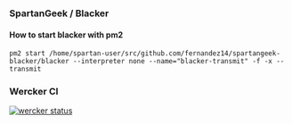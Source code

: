 ### SpartanGeek / Blacker

#### How to start blacker with pm2
```pm2 start /home/spartan-user/src/github.com/fernandez14/spartangeek-blacker/blacker --interpreter none --name="blacker-transmit" -f -x -- transmit```


### Wercker CI
[![wercker status](https://app.wercker.com/status/29dc1611f3b1b3d734f8a0d895ad43ab/m "wercker status")](https://app.wercker.com/project/bykey/29dc1611f3b1b3d734f8a0d895ad43ab)